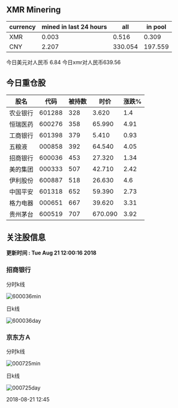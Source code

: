 ## XMR Minering

|currency|mined in last 24 hours|all|in pool|
|---|---|---|---|
|XMR|0.003|0.516|0.309|
|CNY|2.207|330.054|197.559|

今日美元对人民币 6.84	今日xmr对人民币639.56


## 今日重仓股 

|股名|代码|被持数|时价|涨跌%|
|---|---|---|---|---|
|农业银行|601288|328|3.620|1.4|
|恒瑞医药|600276|358|65.990|4.91|
|工商银行|601398|379|5.410|0.93|
|五粮液|000858|392|64.540|4.05|
|招商银行|600036|453|27.320|1.34|
|美的集团|000333|507|42.710|2.42|
|伊利股份|600887|518|26.630|4.6|
|中国平安|601318|652|59.390|2.73|
|格力电器|000651|667|39.620|3.31|
|贵州茅台|600519|707|670.090|3.92|

## 关注股信息
**更新时间 : Tue Aug 21 12:00:16 2018**
### 招商银行 
分时k线

![600036min](http://image.sinajs.cn/newchart/min/n/sh600036.gif)

日k线

![600036day](http://image.sinajs.cn/newchart/daily/n/sh600036.gif)

### 京东方Ａ 
分时k线

![000725min](http://image.sinajs.cn/newchart/min/n/sz000725.gif)

日k线

![000725day](http://image.sinajs.cn/newchart/daily/n/sz000725.gif)

2018-08-21 12:45